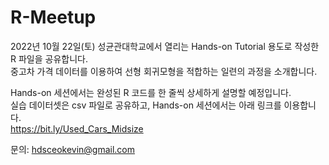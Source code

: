 # R-Meetup

2022년 10월 22일(토) 성균관대학교에서 열리는 Hands-on Tutorial 용도로 작성한 R 파일을 공유합니다.<br>
중고차 가격 데이터를 이용하여 선형 회귀모형을 적합하는 일련의 과정을 소개합니다.<br>

Hands-on 세션에서는 완성된 R 코드를 한 줄씩 상세하게 설명할 예정입니다.<br>
실습 데이터셋은 csv 파일로 공유하고, Hands-on 세션에서는 아래 링크를 이용합니다.<br>
https://bit.ly/Used_Cars_Midsize


문의: hdsceokevin@gmail.com
